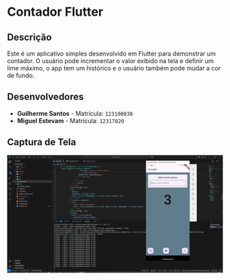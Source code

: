# Contador Flutter

## Descrição
Este é um aplicativo simples desenvolvido em Flutter para demonstrar um contador. O usuário pode incrementar o valor exibido na tela e definir um lime máximo, o app tem um histórico e o usuário também pode mudar a cor de fundo.

## Desenvolvedores
- **Guilherme Santos** - Matrícula: `123100030`
- **Miguel Estevam** - Matrícula: `12317020`

## Captura de Tela
![Captura de Tela](screenshot.png)



